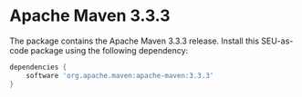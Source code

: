 # Apache Maven 3.3.3

The package contains the Apache Maven 3.3.3 release. Install this SEU-as-code package using the following dependency:
```groovy
dependencies {
	software 'org.apache.maven:apache-maven:3.3.3'
}
```